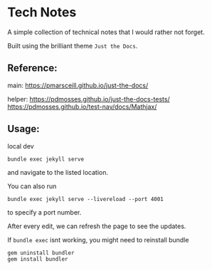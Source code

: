 
# Tech Notes

A simple collection of technical notes that I would rather not forget. 

Built using the brilliant theme `Just the Docs`.

## Reference:
main:
https://pmarsceill.github.io/just-the-docs/

helper:
https://pdmosses.github.io/just-the-docs-tests/
https://pdmosses.github.io/test-nav/docs/Mathjax/

## Usage:

local dev
```
bundle exec jekyll serve
```
and navigate to the listed location. 

You can also run 
```
bundle exec jekyll serve --livereload --port 4001
```
to specify a port number.

After every edit, we can refresh the page to see the updates.

If `bundle exec` isnt working, you might need to reinstall bundle

```
gem uninstall bundler
gem install bundler
```

